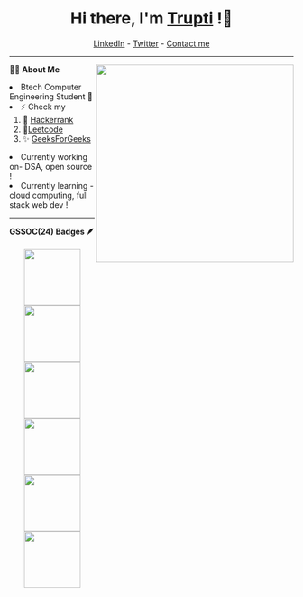 <h1 align="center"> Hi there, I'm <a href="https://www.linkedin.com/in/trupti-patil-26935626b/">Trupti</a> !👋</h1>

<!--- Adding Header Elements -->
<p align="center">
  <a href="https://www.linkedin.com/in/trupti-patil-26935626b/">LinkedIn</a> - 
  <a href="https://x.com/patiltrupti6105">Twitter</a> -
  <a href="patiltrupti6105@gmail.com">Contact me</a> 
</p>

---
👩‍💻 **About Me**<img src="https://raw.githubusercontent.com/sanjay-kv/sanjay-kv/main/Assets/illustration.png" min-width="300px" max-width="300px" width="350px" align="right"> 
<p>
 <li>Btech Computer Engineering Student 🎯</li>
<li>⚡ Check my 
  <ol>
   <li>🌱 <a href="https://www.hackerrank.com/profile/patiltrupti6105">Hackerrank</a></li>
    <li> 🌟<a href="https://leetcode.com/u/patiltrupti615/">Leetcode</a></li>
  <li>✨ <a href="https://www.geeksforgeeks.org/user/patiltrupti6105/">GeeksForGeeks</a></li>
  </ol>
  <li>Currently working on- DSA, open source !</li>
  <li>Currently learning - cloud computing, full stack web dev !</li>
</p>

---

 <summary><b>GSSOC(24) Badges 🪶</b></summary><br>
<div style='display:flex; align-items:center; gap: 10px;' align='center'><a href="https://gssoc.girlscript.tech/leaderboard">
<img src="https://raw.githubusercontent.com/GSSoC24/Postman-Challenge/main/docs/assets/Postman%20White.png" width="100px" height="100px" />
  <img src="https://raw.githubusercontent.com/GSSoC24/Postman-Challenge/main/docs/assets/1.png" width="100px" height="100px" />
  <img src="https://raw.githubusercontent.com/GSSoC24/Postman-Challenge/main/docs/assets/2.png" width="100px" height="100px" />
  <img src="https://raw.githubusercontent.com/GSSoC24/Postman-Challenge/main/docs/assets/3.png" width="100px" height="100px" />
  <img src="https://raw.githubusercontent.com/GSSoC24/Postman-Challenge/main/docs/assets/4.png" width="100px" height="100px" />
  <img src="https://raw.githubusercontent.com/GSSoC24/Postman-Challenge/main/docs/assets/5.png" width="100px" height="100px" />
</div>
</details>
